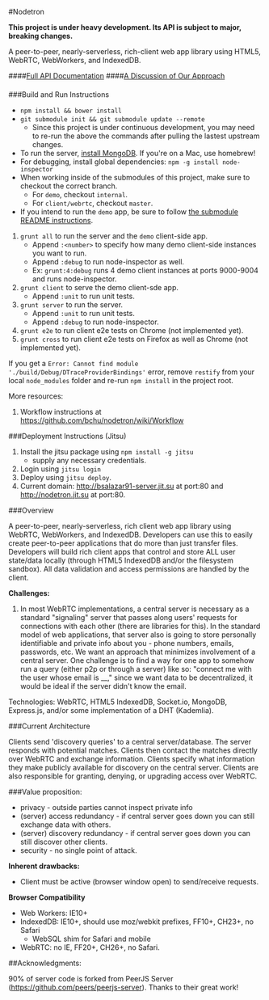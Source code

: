 #Nodetron

**This project is under heavy development. Its API is subject to major, breaking changes.**

A peer-to-peer, nearly-serverless, rich-client web app library using HTML5, WebRTC, WebWorkers, and IndexedDB.

####[Full API Documentation](https://github.com/bchu/nodetron/blob/master/docs/API%20Documentation.md/)
####[A Discussion of Our Approach](https://github.com/bchu/nodetron/blob/master/docs/Our%20Approach.md/)

#### 

###Build and Run Instructions

* `npm install && bower install`
* `git submodule init && git submodule update --remote`
    * Since this project is under continuous development, you may need to re-run the above the commands after pulling the lastest upstream changes.
* To run the server, [install MongoDB](http://docs.mongodb.org/manual/installation/). If you're on a Mac, use homebrew!
* For debugging, install global dependencies: `npm -g install node-inspector`
* When working inside of the submodules of this project, make sure to checkout the correct branch.
    * For `demo`, checkout `internal`.
    * For `client/webrtc`, checkout `master`.
* If you intend to run the `demo` app, be sure to follow [the submodule README instructions](https://github.com/bchu/nodetron-standhub).

1. `grunt all` to run the server and the `demo` client-side app.
    * Append `:<number>` to specify how many demo client-side instances you want to run.
    * Append `:debug` to run node-inspector as well.
    * Ex: `grunt:4:debug` runs 4 demo client instances at ports 9000-9004 and runs node-inspector.
2. `grunt client` to serve the demo client-sde app.
    * Append `:unit` to run unit tests.
3. `grunt server` to run the server.
    * Append `:unit` to run unit tests.
    * Append `:debug` to run node-inspector.
4. `grunt e2e` to run client e2e tests on Chrome (not implemented yet).
5. `grunt cross` to run client e2e tests on Firefox as well as Chrome (not implemented yet).

If you get a `Error: Cannot find module './build/Debug/DTraceProviderBindings'` error, remove `restify` from your local `node_modules` folder and re-run `npm install` in the project root.

More resources:

1. Workflow instructions at <https://github.com/bchu/nodetron/wiki/Workflow>

###Deployment Instructions (Jitsu)
1. Install the jitsu package using `npm install -g jitsu`
    * supply any necessary credentials.
2. Login using `jitsu login`
3. Deploy using `jitsu deploy`.
4. Current domain: http://bsalazar91-server.jit.su at port:80 and http://nodetron.jit.su at port:80.

###Overview

A peer-to-peer, nearly-serverless, rich client web app library using WebRTC, WebWorkers, and IndexedDB. Developers can use this to easily create peer-to-peer applications that do more than just transfer files. Developers will build rich client apps that control and store ALL user state/data locally (through HTML5 IndexedDB and/or the filesystem sandbox). All data validation and access permissions are handled by the client.

**Challenges:**

1. In most WebRTC implementations, a central server is necessary as a standard "signaling" server that passes along users' requests for connections with each other (there are libraries for this). In the standard model of web applications, that server also is going to store personally identifiable and private info about you - phone numbers, emails, passwords, etc. We want an approach that minimizes involvement of a central server. One challenge is to find a way for one app to somehow run a query (either p2p or through a server) like so: "connect me with the user whose email is __," since we want data to be decentralized, it would be ideal if the server didn't know the email.

Technologies: WebRTC, HTML5 IndexedDB, Socket.io, MongoDB, Express.js, and/or some implementation of a DHT (Kademlia).


###Current Architecture

Clients send 'discovery queries' to a central server/database. The server responds with potential matches. Clients then contact the matches directly over WebRTC and exchange information. Clients specify what information they make publicly available for discovery on the central server. Clients are also responsible for granting, denying, or upgrading access over WebRTC.

###Value proposition:

* privacy - outside parties cannot inspect private info
* (server) access redundancy - if central server goes down you can still exchange data with others.
* (server) discovery redundancy - if central server goes down you can still discover other clients.
* security - no single point of attack.

**Inherent drawbacks:**

* Client must be active (browser window open) to send/receive requests.

**Browser Compatibility**

* Web Workers: IE10+
* IndexedDB: IE10+, should use moz/webkit prefixes, FF10+, CH23+, no Safari
    * WebSQL shim for Safari and mobile
* WebRTC: no IE, FF20+, CH26+, no Safari.

##Acknowledgments:

90% of server code is forked from PeerJS Server (https://github.com/peers/peerjs-server). Thanks to their great work!


